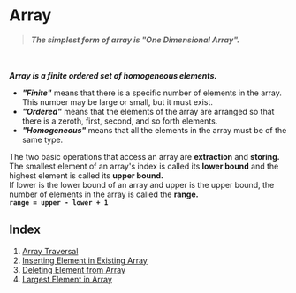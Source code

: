 # Array
> ***The simplest form of array is "One Dimensional Array".***

<br><br>
***Array is a finite ordered set of homogeneous elements.***
* ***"Finite"*** means that there is a specific number of elements in the array. This number may be large or small, but it must exist.
* ***"Ordered"*** means that the elements of the array are arranged so that there is a zeroth, first, second, and so forth elements.
* ***"Homogeneous"*** means that all the elements in the array must be of the same type.

The two basic operations that access an array are **extraction** and **storing.** <br>
The smallest element of an array's index is called its **lower bound** and the highest element is called its **upper bound.** <br>
If lower is the lower bound of an array and upper is the upper bound, the number of elements in the array is called the **range.** <br>
**`range = upper - lower + 1`**

## Index
1. [Array Traversal](https://github.com/bishtanuj/dataStructure/tree/main/Array/Array%20Traversal)
2. [Inserting Element in Existing Array](https://github.com/bishtanuj/dataStructure/tree/main/Array/Inserting%20Element%20in%20Existing%20Array)
3. [Deleting Element from Array](https://github.com/bishtanuj/dataStructure/tree/main/Array/Deleting%20Element%20from%20Array)
4. [Largest Element in Array](https://github.com/bishtanuj/dataStructure/tree/main/Array/Largest%20Element%20in%20Array)
